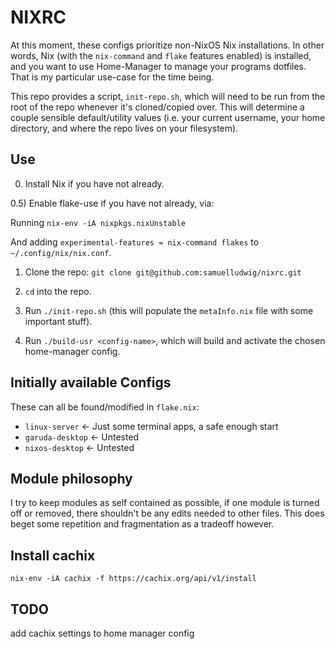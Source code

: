 # NIXRC

At this moment, these configs prioritize non-NixOS Nix installations. In other
words, Nix (with the `nix-command` and `flake` features enabled) is installed,
and you want to use Home-Manager to manage your programs dotfiles. That is my
particular use-case for the time being.

This repo provides a script, `init-repo.sh`, which will need to be run from the
root of the repo whenever it's cloned/copied over. This will determine a couple
sensible default/utility values (i.e. your current username, your home
directory, and where the repo lives on your filesystem).

## Use

0) Install Nix if you have not already.

0.5) Enable flake-use if you have not already, via:

Running `nix-env -iA nixpkgs.nixUnstable`

And adding `experimental-features = nix-command flakes` to
`~/.config/nix/nix.conf`.

1) Clone the repo: `git clone git@github.com:samuelludwig/nixrc.git`

2) `cd` into the repo.

3) Run `./init-repo.sh` (this will populate the `metaInfo.nix` file with some
important stuff).

4) Run `./build-usr <config-name>`, which will build and activate the chosen
home-manager config.


## Initially available Configs

These can all be found/modified in `flake.nix`:

- `linux-server` <- Just some terminal apps, a safe enough start
- `garuda-desktop` <- Untested
- `nixos-desktop` <- Untested

## Module philosophy

I try to keep modules as self contained as possible, if one module is turned
off or removed, there shouldn't be any edits needed to other files. This does
beget some repetition and fragmentation as a tradeoff however.

## Install cachix

```
nix-env -iA cachix -f https://cachix.org/api/v1/install
```

## TODO

add cachix settings to home manager config
